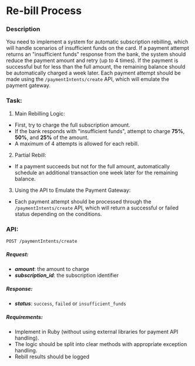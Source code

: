 # Re-bill Process

### Description

You need to implement a system for automatic subscription rebilling, which will handle scenarios of insufficient funds on the card.
If a payment attempt returns an "insufficient funds" response from the bank, the system should reduce the payment amount
and retry (up to 4 times). If the payment is successful but for less than the full amount,
the remaining balance should be automatically charged a week later.
Each payment attempt should be made using the `/paymentIntents/create` API, which will emulate the payment gateway.

### Task:

1. Main Rebilling Logic:
* First, try to charge the full subscription amount.
* If the bank responds with "insufficient funds", attempt to charge **75%**, **50%**, and **25%** of the amount.
* A maximum of 4 attempts is allowed for each rebill.

2. Partial Rebill:
* If a payment succeeds but not for the full amount, automatically schedule an
additional transaction one week later for the remaining balance.

3. Using the API to Emulate the Payment Gateway:
* Each payment attempt should be processed through the
`/paymentIntents/create` API, which will return a successful or failed status
depending on the conditions.

### API:
`POST /paymentIntents/create`

##### Request:
* _**amount**_: the amount to charge
* _**subscription_id**_: the subscription identifier

##### Response:
* _**status**_: `success`, `failed` or `insufficient_funds`

##### Requirements:
* Implement in Ruby (without using external libraries for payment API handling).
* The logic should be split into clear methods with appropriate exception handling.
* Rebill results should be logged

